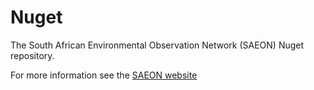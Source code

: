 # Nuget #
The South African Environmental Observation Network (SAEON) Nuget repository.

For more information see the [SAEON website](http://www.saeon.ac.za)